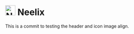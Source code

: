 # <img width="32" height="32" src="https://media.discordapp.net/attachments/1214009345419776050/1214985059153608756/Thumb_Mine_2024.gif?ex=65fb1a03&is=65e8a503&hm=77fc44086e8207785832a0802d2fe81d3ee1e05edb6f5c1c8fb3e3d78ae55586&" title="Neelix Icon"> Neelix

This is a commit to testing the header and icon image align.